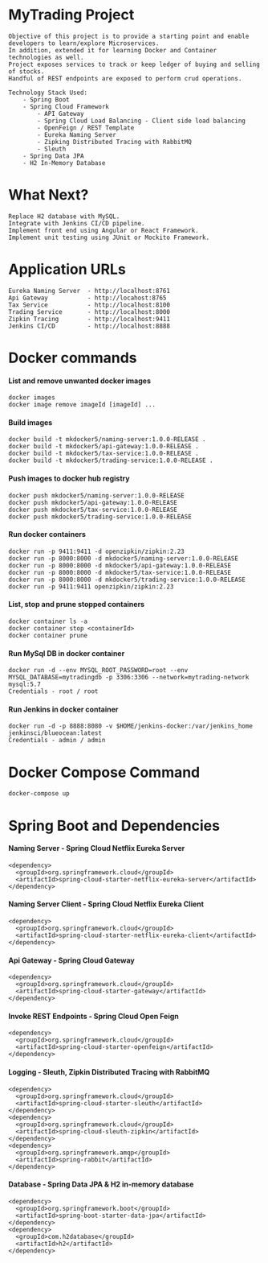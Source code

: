 # MyTrading Project
    
    Objective of this project is to provide a starting point and enable developers to learn/explore Microservices.
    In addition, extended it for learning Docker and Container technologies as well.
    Project exposes services to track or keep ledger of buying and selling of stocks.
    Handful of REST endpoints are exposed to perform crud operations.
    
    Technology Stack Used:
        - Spring Boot
        - Spring Cloud Framework
            - API Gateway
            - Spring Cloud Load Balancing - Client side load balancing
            - OpenFeign / REST Template
            - Eureka Naming Server
            - Zipking Distributed Tracing with RabbitMQ
            - Sleuth
        - Spring Data JPA
        - H2 In-Memory Database

# What Next?
    Replace H2 database with MySQL.
    Integrate with Jenkins CI/CD pipeline.
    Implement front end using Angular or React Framework.
    Implement unit testing using JUnit or Mockito Framework.
    

# Application URLs
    Eureka Naming Server  - http://localhost:8761
    Api Gateway           - http://locahost:8765
    Tax Service           - http://localhost:8100
    Trading Service       - http://localhost:8000
    Zipkin Tracing        - http://localhost:9411
    Jenkins CI/CD         - http://localhost:8888

# Docker commands
  #### List and remove unwanted docker images
    docker images
    docker image remove imageId [imageId] ...
  
  #### Build images
    docker build -t mkdocker5/naming-server:1.0.0-RELEASE . 
    docker build -t mkdocker5/api-gateway:1.0.0-RELEASE . 
    docker build -t mkdocker5/tax-service:1.0.0-RELEASE . 
    docker build -t mkdocker5/trading-service:1.0.0-RELEASE . 
  
  #### Push images to docker hub registry
    docker push mkdocker5/naming-server:1.0.0-RELEASE
    docker push mkdocker5/api-gateway:1.0.0-RELEASE
    docker push mkdocker5/tax-service:1.0.0-RELEASE
    docker push mkdocker5/trading-service:1.0.0-RELEASE
  
  #### Run docker containers
    docker run -p 9411:9411 -d openzipkin/zipkin:2.23
    docker run -p 8000:8000 -d mkdocker5/naming-server:1.0.0-RELEASE
    docker run -p 8000:8000 -d mkdocker5/api-gateway:1.0.0-RELEASE
    docker run -p 8000:8000 -d mkdocker5/tax-service:1.0.0-RELEASE
    docker run -p 8000:8000 -d mkdocker5/trading-service:1.0.0-RELEASE
    docker run -p 9411:9411 openzipkin/zipkin:2.23

  #### List, stop and prune stopped containers
    docker container ls -a
    docker container stop <containerId>
    docker container prune

  #### Run MySql DB in docker container
    docker run -d --env MYSQL_ROOT_PASSWORD=root --env MYSQL_DATABASE=mytradingdb -p 3306:3306 --network=mytrading-network mysql:5.7
    Credentials - root / root
  
  #### Run Jenkins in docker container
    docker run -d -p 8888:8080 -v $HOME/jenkins-docker:/var/jenkins_home jenkinsci/blueocean:latest
    Credentials - admin / admin

# Docker Compose Command
    docker-compose up

# Spring Boot and Dependencies
  #### Naming Server - Spring Cloud Netflix Eureka Server
    <dependency>
      <groupId>org.springframework.cloud</groupId>
      <artifactId>spring-cloud-starter-netflix-eureka-server</artifactId>
    </dependency>
  
  #### Naming Server Client - Spring Cloud Netflix Eureka Client
    <dependency>
      <groupId>org.springframework.cloud</groupId>
      <artifactId>spring-cloud-starter-netflix-eureka-client</artifactId>
    </dependency>
    
  #### Api Gateway - Spring Cloud Gateway
    <dependency>
      <groupId>org.springframework.cloud</groupId>
      <artifactId>spring-cloud-starter-gateway</artifactId>
    </dependency>
    
  #### Invoke REST Endpoints - Spring Cloud Open Feign
    <dependency>
      <groupId>org.springframework.cloud</groupId>
      <artifactId>spring-cloud-starter-openfeign</artifactId>
    </dependency>

  #### Logging - Sleuth, Zipkin Distributed Tracing with RabbitMQ
    <dependency>
      <groupId>org.springframework.cloud</groupId>
      <artifactId>spring-cloud-starter-sleuth</artifactId>
    </dependency>
    <dependency>
      <groupId>org.springframework.cloud</groupId>
      <artifactId>spring-cloud-sleuth-zipkin</artifactId>
    </dependency>
    <dependency>
      <groupId>org.springframework.amqp</groupId>
      <artifactId>spring-rabbit</artifactId>
    </dependency>

  #### Database - Spring Data JPA & H2 in-memory database
    <dependency>
      <groupId>org.springframework.boot</groupId>
      <artifactId>spring-boot-starter-data-jpa</artifactId>
    </dependency>
    <dependency>
      <groupId>com.h2database</groupId>
      <artifactId>h2</artifactId>
    </dependency>
